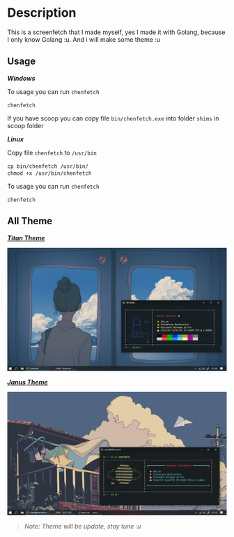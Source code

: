 # Description
This is a screenfetch that I made myself, yes I made it with Golang, because I only know Golang :u. And i will make some theme :u 

## Usage
_**Windows**_

To usage you can run `chenfetch`
```
chenfetch
```
If you have scoop you can copy file `bin/chenfetch.exe` into folder `shims` in scoop folder


_**Linux**_

Copy file `chenfetch` to `/usr/bin`
```
cp bin/chenfetch /usr/bin/
chmod +x /usr/bin/chenfetch
```

To usage you can run `chenfetch`
```
chenfetch
```

## All Theme
_**[Titan Theme](./titan/)**_

![screenshot2](.github/assets/titan/3.jpg)


_**[Janus Theme](./janus/)**_

![screenshot2](.github/assets/janus/1.jpg)

> _Note: Theme will be update, stay tune :u_
